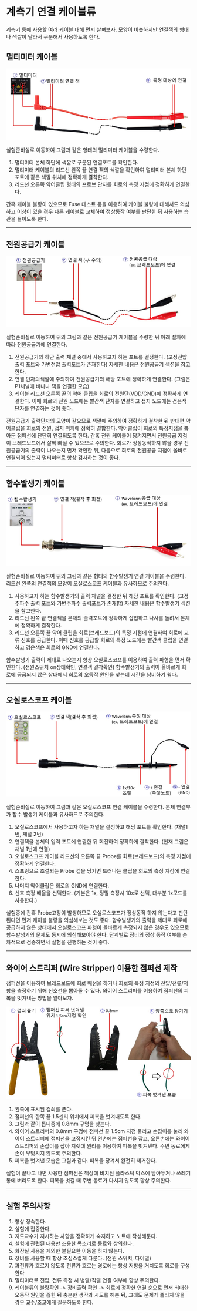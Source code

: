 
# 계측기 연결 케이블류

계측기 등에 사용할 여러 케이블 대해 먼저 살펴보자. 모양이 비슷하지만 연결잭의 형태나 색깔이 달라서 구분해서 사용하도록 한다.

## 멀티미터 케이블

![01](./images/01.jpg '멀티미터 케이블')

실험준비실로 이동하여 그림과 같은 형태의 멀티미터 케이블을 수령한다. 

1. 멀티미터 본체 하단에 색깔로 구분된 연결포트를 확인한다.
2. 멀티미터 케이블의 리드선 왼쪽 끝 연결 잭의 색깔을 확인하여 멀티미터 본체 하단 포트에 같은 색깔 위치에 정확하게 결착한다.
3. 리드선 오른쪽 악어클립 형태의 프로브 단자를 회로의 측정 지점에 정확하게 연결한다.

간혹 케이블 불량이 있으므로 Fuse 테스트 등을 이용하여 케이블 불량에 대해서도 의심하고 이상이 있을 경우 다른 케이블로 교체하여 정상동작 여부를 판단한 뒤 사용하는 습관을 들이도록 한다.



------------------
## 전원공급기 케이블

![02](./images/02.jpg '전원공급기 연결케이블')

실험준비실로 이동하여 위의 그림과 같은 전원공급기 케이블을 수령한 뒤 아래 절차에 따라 전원공급기에 연결한다.

1. 전원공급기의 하단 출력 채널 중에서 사용하고자 하는 포트를 결정한다. (고정전압 출력 포트와 가변전압 출력포트가 존재한다) 자세한 내용은 전원공급기 섹션을 참고한다. 
2. 연결 단자의색깔에 주의하여 전원공급기의 해당 포트에 정확하게 연결한다. (그림은 P1채널에 바나나 잭을 연결한 모습)
3. 케이블 리드선 오른쪽 끝의 악어 클립을 회로의 전원단(VDD/GND)에 정확하게 연결한다. 이때 회로의 전원 노드에는 빨간색 단자를 연결하고 접지 노드에는 검은색 단자를 연결하는 것이 좋다.

전원공급기 출력단자의 모양이 같으므로 색깔에 주의하여 정확하게 결착한 뒤 반대편 악어클립을 회로의 전원, 접지 위치에 정확히 결합한다. 악어클립이 회로의 특정지점을 뽑아둔 점퍼선에 단단히 연결되도록 한다. 간혹 전원 케이블이 당겨지면서 전원공급 지점이 브레드보드에서 살짝 빠질 수 있으므로 주의한다. 회로가 정상동작하지 않을 경우 전원공급기의 출력이 나오는지 먼저 확인한 뒤, 다음으로 회로의 전원공급 지점이 올바로 연결되어 있는지 멀티미터로 항상 검사하는 것이 좋다.



------------------
## 함수발생기 케이블

![03](./images/03.jpg '함수발생기 케이블')

실험준비실로 이동하여 위의 그림과 같은 형태의 함수발생기 연결 케이블을 수령한다. 리드선 왼쪽의 연결잭의 모양이 오실로스코프 케이블과 유사하므로 주의한다. 

1. 사용하고자 하는 함수발생기의 출력 채널을 결정한 뒤 해당 포트를 확인한다. (고정 주파수 출력 포트와 가변주파수 출력포트가 존재함) 자세한 내용은 함수발생기 섹션을 참고한다.
2. 리드선 왼쪽 끝 연결잭을 본체의 출력포트에 정확하게 삽입하고 나사를 돌려서 본체에 정확하게 결착한다.
3. 리드선 오른쪽 끝 악어 클립을 회로(브레드보드)의 특정 지점에 연결하여 회로에 교류 신호를 공급한다. 이때 신호를 공급할 회로의 특정 노드에는 빨간색 클립을 연결하고 검은색은 회로의 GND에 연결한다.

함수발생기 출력이 제대로 나오는지 항상 오실로스코프를 이용하여 출력 파형을 먼저 확인한다. (전원스위치 on상태확인, 연결잭 결착확인) 함수발생기의 출력이 올바르게 회로에 공급되지 않은 상태에서 회로의 오동작 원인을 찾는데 시간을 낭비하기 쉽다.

   

------------------
## 오실로스코프 케이블

![04](./images/04.jpg '오실로스코프 케이블')

실험준비실로 이동하여 그림과 같은 오실로스코프 연결 케이블을 수령한다. 본체 연결부가 함수 발생기 케이블과 유사하므로 주의한다.

1. 오실로스코프에서 사용하고자 하는 채널을 결정하고 해당 포트를 확인한다. (채널1번, 채널 2번) 
2. 연결잭을 본체의 입력 포트에 연결한 뒤 회전하여 정확하게 결착한다. (현재 그림은 채널 1번에 연결)
3. 오실로스크프 케이블 리드선의 오른쪽 끝 Probe를 회로(브레드보드)의 측정 지점에 정확하게 연결한다. 
4. 스프링으로 조절되는 Probe 캡을 당기면 드러나는 클립을 회로의 측정 지점에 연결한다. 
5. 나머지 악어클립은 회로의 GND에 연결한다.
6. 신호 측정 배율을 선택한다. (기본은 1x, 정밀 측정시 10x로 선택, 대부분 1x모드를 사용한다.)

실험중에 간혹 Probe고장이 발생하므로 오실로스코프가 정상동작 하지 않는다고 판단된다면 먼저 케이블 불량을 의심해보는 것도 좋다. 함수발생기의 출력을 제대로 회로에 공급하지 않은 상태에서 오실로스코프 파형이 올바르게 측정되지 않은 경우도 있으므로 함수발생기의 문제도 동시에 의심해보아야 한다. 단계별로 장비의 정상 동작 여부를 순차적으로 검증하면서 실험을 진행하는 것이 좋다.



------

## 와이어 스트리퍼 (Wire Stripper) 이용한 점퍼선 제작

점퍼선을 이용하여 브레드보드에 회로 배선을 하거나 회로의 특정 지점의 전압/전류/저항을 측정하기 위해 신호선을 뽑아둘 수 있다. 와이어 스트리퍼를 이용하여 점퍼선의 피복을 벗겨내는 방법을 알아보자.

![05](./images/05.jpg '와이어 스트리퍼 이용한 점퍼선 준비')

1. 왼쪽에 표시된 걸쇠를 푼다.
2. 점퍼선의 한쪽 끝 1.5센티 위치에서 피복을 벗겨내도록 한다.
3. 그림과 같이 톱니중에 0.8mm 구멍을 찾는다.
4. 와이어 스트리퍼의 0.8mm 구멍에 점퍼선 끝 1.5cm 지점 물리고 손잡이를 눌러 와이어 스트리퍼에 점퍼선을 고정시킨 뒤 왼손에는 점퍼선을 잡고, 오른손에는 와이어 스트리퍼의 손잡이를 잡아 지렛대 원리를 이용하여 피복을 벗겨낸다. 주변 동료에게 손이 부딪치지 않도록 주의한다.
5. 피복을 벗겨낸 모습은 그림과 같다.  피복을 당겨서 완전히 제거한다.

실험이 끝나고 나면 사용한 점퍼선은 책상에 비치된 플라스틱 박스에 담아두거나 쓰레기통에 버리도록 한다. 피복을 벗길 때 주변 동료가 다치지 않도록 항상 주의한다.



------

## 실험 주의사항

1. 항상 정숙한다.
2. 실험에 집중한다. 
3. 지도교수가 지시하는 사항을 정확하게 숙지하고 노트에 작성해둔다.
4. 실험에 관련된 내용만 조용한 목소리로 동료와 상의한다.
5. 화장실 사용을 제외한 불필요한 이동을 하지 않는다.
6. 장비를 사용할 때 항상 조심스럽게 다룬다. (전원 스위치, 다이얼)
7. 과전류가 흐르지 않도록 전류가 흐르는 경로에는 항상 저항을 거치도록 회로를 구성한다
8. 멀티미터로 전압, 전류 측정 시 병렬/직렬 연결 여부에 항상 주의한다. 
9. 케이블류의 불량확인 -> 장비출력 확인 -> 회로에 정확한 연결 순으로 먼저 최대한 오동작 원인을 좁힌 뒤 충분한 생각과 시도를 해본 뒤, 그래도 문제가 풀리지 않을 경우 교수/조교에게 질문하도록 한다.
